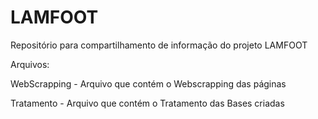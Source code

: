 # LAMFOOT
Repositório para compartilhamento de informação do projeto LAMFOOT

Arquivos:

WebScrapping - Arquivo que contém o Webscrapping das páginas

Tratamento - Arquivo que contém o Tratamento das Bases criadas
